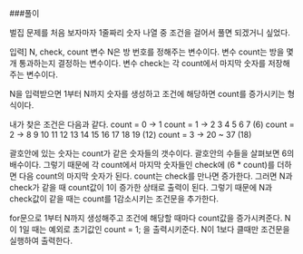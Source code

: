 ###풀이

벌집 문제를 처음 보자마자 1줄짜리 숫자 나열 중 조건을 걸어서 풀면 되겠거니 싶었다.

입력] N, check, count
변수 N은 방 번호를 정해주는 변수이다.
변수 count는 방을 몇개 통과하는지 결정하는 변수이다.
변수 check는 각 count에서 마지막 숫자를 저장해주는 변수이다.

N을 입력받으면 1부터 N까지 숫자를 생성하고 조건에 해당하면 count를 증가시키는 형식이다.

내가 찾은 조건은 다음과 같다.
count = 0 -> 1
count = 1 -> 2 3 4 5 6 7 (6)
count = 2 -> 8 9 10 11 12 13 14 15 16 17 18 19 (12)
count = 3 -> 20 ~ 37 (18)

괄호안에 있는 숫자는 count가 같은 숫자들의 갯수이다.
괄호안의 수들을 살펴보면 6의 배수이다.
그렇기 때문에 각 count에서 마지막 숫자들인 check에 (6 * count)를 더하면 다음 count의 마지막 숫자가 된다.
count는 check를 만나면 증가한다.
그러면 N과 check가 같을 때 count값이 1이 증가한 상태로 출력이 된다.
그렇기 때문에 N과 check값이 같을 때는 count를 1감소시키는 조건문을 추가한다.

for문으로 1부터 N까지 생성해주고 조건에 해당할 때마다 count값을 증가시켜준다.
N이 1일 때는 예외로 초기값인 count = 1; 을 출력시키준다.
N이 1보다 클때만 조건문을 실행하여 출력한다.